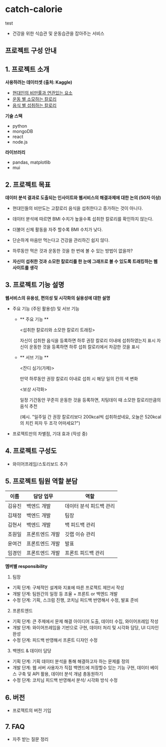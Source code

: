 # catch-calorie 

test

- 건강을 위한 식습관 및 운동습관을 잡아주는 서비스

## 프로젝트 구성 안내

## 1. 프로젝트 소개

**사용하려는 데이터셋 (출처: Kaggle)**
  - [현대인의 비만률과 연관있는 요소](https://www.kaggle.com/datasets/mandysia/obesity-dataset-cleaned-and-data-sinthetic) 
  - [운동 별 소모하는 칼로리](https://www.kaggle.com/datasets/aadhavvignesh/calories-burned-during-exercise-and-activities)
  - [음식 별 섭취하는 칼로리](https://www.kaggle.com/datasets/kkhandekar/calories-in-food-items-per-100-grams)
  
**기술 스택** 
  - python
  - mongoDB
  - react
  - node.js

**라이브러리**
  - pandas, matplotlib
  - mui

## 2. 프로젝트 목표

**데이터 분석 결과로 도출되는 인사이트와 웹서비스의 해결과제에 대한 논의 (50자 이상)**
  - 현대인들의 비만도는 고칼로리 음식을 섭취한다고 증가하는 것이 아니다.
  - 데이터 분석에 따르면 BMI 수치가 높을수록 섭취한 칼로리를 확인하지 않는다.
  - 더불어 신체 활동을 자주 할수록 BMI 수치가 낮다.

  - 단순하게 마음만 먹는다고 건강을 관리하긴 쉽지 않다.
  - 하루동안 먹은 것과 운동한 것을 한 번에 볼 수 있는 방법이 없을까?
  - **자신이 섭취한 것과 소모한 칼로리를 한 눈에 그래프로 볼 수 있도록 트래킹하는 웹 사이트를 생각**
  

## 3. 프로젝트 기능 설명

**웹서비스의 유용성, 편의성 및 시각화의 실용성에 대한 설명**
  - 주요 기능 (주된 활용성) 및 서브 기능
    - ** 주요 기능 **
      
      <섭취한 칼로리와 소모한 칼로리 트래킹>

        자신이 섭취한 음식을 등록하면 하루 권장 칼로리 이내에 섭취하였는지 표시
        자신이 운동한 것을 등록하면 하루 섭취 칼로리에서 차감한 것을 표시

    - ** 서브 기능 **

      <잔디 심기(가제)>

        만약 하루동안 권장 칼로리 이내로 섭취 시 해당 일의 칸의 색 변화

      <보상 시각화>

        일정 기간동안 꾸준히 운동한 것을 등록하면,
        치팅데이 때 소모한 칼로리만큼의 음식 추천
        
        (예시. "일주일 간 권장 칼로리보다 200kcal씩 섭취하셨네요, 오늘은 520kcal의 치킨 피자 두 조각 어떠세요?")

  - 프로젝트만의 차별점, 기대 효과
    (작성 중)

## 4. 프로젝트 구성도
  - 와이어프레임/스토리보드 추가

## 5. 프로젝트 팀원 역할 분담
| 이름 | 담당 업무 | 역할 |
| ------ | ------ | ------|
| 김유진 | 백엔드 개발 | 데이터 분석 피드백 관리 |
| 김채정 | 백엔드 개발 | 팀장 |
| 김현서 | 백엔드 개발 | 백 피드백 관리 |
| 조원일 | 프론트엔드 개발 | 깃랩 이슈 관리 |
| 윤여건 | 프론트엔드 개발 | 발표 |
| 임경민 | 프론트엔드 개발 | 프론트 피드백 관리 |

**멤버별 responsibility**

1. 팀장 

- 기획 단계: 구체적인 설계와 지표에 따른 프로젝트 제안서 작성
- 개발 단계: 팀원간의 일정 등 조율 + 프론트 or 백엔드 개발
- 수정 단계: 기획, 스크럼 진행, 코치님 피드백 반영해서 수정, 발표 준비

2. 프론트엔드 

- 기획 단계: 큰 주제에서 문제 해결 아이디어 도출, 데이터 수집, 와이어프레임 작성
- 개발 단계: 와이어프레임을 기반으로 구현, 데이터 처리 및 시각화 담당, UI 디자인 완성
- 수정 단계: 피드백 반영해서 프론트 디자인 수정

 3. 백엔드 & 데이터 담당  

- 기획 단계: 기획 데이터 분석을 통해 해결하고자 하는 문제를 정의
- 개발 단계: 웹 서버 사용자가 직접 백엔드에 저장할수 있는 기능 구현, 데이터 베이스 구축 및 API 활용, 데이터 분석 개념 총동원하기
- 수정 단계: 코치님 피드백 반영해서 분석/ 시각화 방식 수정

## 6. 버전
  - 프로젝트의 버전 기입

## 7. FAQ
  - 자주 받는 질문 정리
